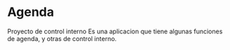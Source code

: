# Agenda
Proyecto de control interno
Es una aplicacion que tiene algunas funciones de agenda, y otras de control interno.
